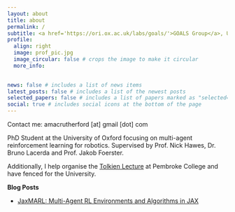 ```yaml
---
layout: about
title: about
permalink: /
subtitle: <a href='https://ori.ox.ac.uk/labs/goals/'>GOALS Group</a>, University of Oxford
profile:
  align: right
  image: prof_pic.jpg
  image_circular: false # crops the image to make it circular
  more_info: 
    

news: false # includes a list of news items
latest_posts: false # includes a list of the newest posts
selected_papers: false # includes a list of papers marked as "selected={true}"
social: true # includes social icons at the bottom of the page
---
```


Contact me: amacrutherford [at] gmail [dot] com

PhD Student at the University of Oxford focusing on multi-agent reinforcement learning for robotics. Supervised by Prof. Nick Hawes, Dr. Bruno Lacerda and Prof. Jakob Foerster.

Additionally, I help organise the [Tolkien Lecture](https://tolkienlecture.org/) at Pembroke College and have fenced for the University.

**Blog Posts**

- [JaxMARL: Multi-Agent RL Environments and Algorithms in JAX](https://blog.foersterlab.com/jaxmarl/)
